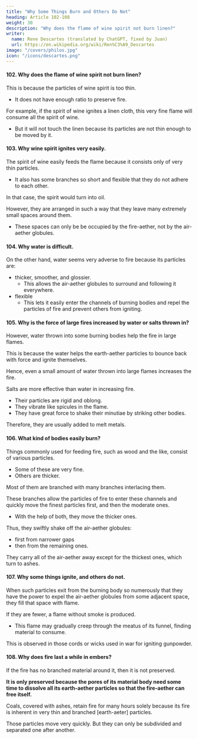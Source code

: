 ```yaml
---
title: "Why Some Things Burn and Others Do Not"
heading: Article 102-108
weight: 30
description: "Why does the flame of wine spirit not burn linen?"
writer:
  name: Rene Descartes (translated by ChatGPT, fixed by Juan)
  url: https://en.wikipedia.org/wiki/Ren%C3%A9_Descartes
image: "/covers/philos.jpg"
icon: "/icons/descartes.png"
---
```



#### 102. Why does the flame of wine spirit not burn linen?

This is because the particles of wine spirit is too thin.
- It does not have enough ratio to preserve fire. 

For example, if the spirit of wine ignites a linen cloth, this very fine flame will consume all the spirit of wine.
- But it will not touch the linen because its particles are not thin enough to be moved by it.


#### 103. Why wine spirit ignites very easily.

The spirit of wine easily feeds the flame because it consists only of very thin particles.
- It also has some branches so short and flexible that they do not adhere to each other. 

In that case, the spirit would turn into oil. 

However, they are arranged in such a way that they leave many extremely small spaces around them.
- These spaces can only be be occupied by the fire-aether, not by the air-aether globules.


#### 104. Why water is difficult.

On the other hand, water seems very adverse to fire because its particles are:
- thicker, smoother, and glossier. 
  - This allows the air-aether globules to surround and following it everywhere.
- flexible
  - This lets it easily enter the channels of burning bodies and repel the particles of fire and prevent others from igniting.

<!-- Jun: This adds spacetime particles -->


#### 105. Why is the force of large fires increased by water or salts thrown in?

However, water thrown into some burning bodies help the fire in large flames. 

This is because the water helps the earth-aether particles to bounce back with force and ignite themselves. 

Hence, even a small amount of water thrown into large flames increases the fire. 

Salts are more effective than water in increasing fire.
- Their particles are rigid and oblong.
- They vibrate like spicules in the flame.
- They have great force to shake their minutiae by striking other bodies.

Therefore, they are usually added to melt metals.


#### 106. What kind of bodies easily burn?

Things commonly used for feeding fire, such as wood and the like, consist of various particles.
- Some of these are very fine.
- Others are thicker. 

<!-- meatus -->
Most of them are branched with many branches interlacing them. 

These branches allow the particles of fire to enter these channels and quickly move the finest particles first, and then the moderate ones.
- With the help of both, they move the thicker ones.

Thus, they swiftly shake off the air-aether globules:
- first from narrower gaps
- then from the remaining ones. 

They carry all of the air-aether away except for the thickest ones, which turn to ashes.


#### 107. Why some things ignite, and others do not.

When such particles exit from the burning body so numerously that they have the power to expel the air-aether globules from some adjacent space, they fill that space with flame. 

If they are fewer, a flame without smoke is produced.
- This flame may gradually creep through the meatus of its funnel, finding material to consume.

This is observed in those cords or wicks used in war for igniting gunpowder.


#### 108. Why does fire last a while in embers?

If the fire has no branched material around it, then it is not preserved. 

**It is only preserved because the pores of its material body need some time to dissolve all its earth-aether particles so that the fire-aether can free itself.**

<!-- the pores of the body to which it adheres   -->

Coals, covered with ashes, retain fire for many hours solely because its fire is inherent in very thin and branched [earth-aeter] particles. 

Those particles move very quickly. But they can only be subdivided and separated one after another.

<!-- , and perhaps before they can exit in this way, they must be subdivided into even more. -->
